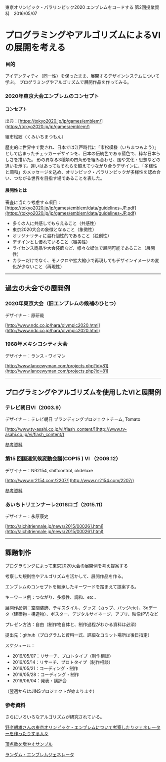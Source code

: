 東京オリンピック・パラリンピック2020 エンブレムをコードする 第2回授業資料　2016/05/07

# プログラミングやアルゴリズムによるVIの展開を考える

### 目的

アイデンティティ（同一性）を保ったまま、展開するデザインシステムについて学ぶ。
プログラミングやアルゴリズムで展開作品を作ってみる。


### 2020年東京大会エンブレムのコンセプト

#### コンセプト

出典：[https://tokyo2020.jp/jp/games/emblem/](https://tokyo2020.jp/jp/games/emblem/)

組市松紋（くみいちまつもん）

歴史的に世界中で愛され、日本では江戸時代に「市松模様（いちまつもよう）」として広まったチェッカーデザインを、日本の伝統色である藍色で、粋な日本らしさを描いた。
形の異なる3種類の四角形を組み合わせ、国や文化・思想などの違いを示す。違いはあってもそれらを超えてつながり合うデザインに、「多様性と調和」のメッセージを込め、オリンピック・パラリンピックが多様性を認め合い、つながる世界を目指す場であることを表した。

#### 展開性とは

審査に当たり考慮する項目：[https://tokyo2020.jp/jp/games/emblem/data/guidelines-JP.pdf](https://tokyo2020.jp/jp/games/emblem/data/guidelines-JP.pdf)

* 多くの人に共感してもらえること（共感性）
* 東京2020大会の象徴となること（象徴性）
* オリジナリティに溢れ個性的であること（独創性）
* デザインとし優れていること（審美性）
* ライセンス商品や大会装飾など、様々な媒体で展開可能であること（展開性）
* カラーだけでなく、モノクロや拡大縮小で再現してもデザインイメージの変化が少ないこと（再現性）

***

## 過去の大会での展開例

### 2020年東京大会（旧エンブレムの候補のひとつ）

デザイナー：原研哉

[http://www.ndc.co.jp/hara/olympic2020.html](http://www.ndc.co.jp/hara/olympic2020.html)

### 1968年メキシコシティ大会

デザイナー：ランス・ワイマン

[http://www.lancewyman.com/projects.php?id=81](http://www.lancewyman.com/projects.php?id=81)


***

## プログラミングやアルゴリズムを使用したVIと展開例

### テレビ朝日VI（2003.9）

デザイナー：テレビ朝日 ブランディングプロジェクトチーム, Tomato

[http://www.tv-asahi.co.jp/vi/flash_content/](http://www.tv-asahi.co.jp/vi/flash_content/)

[参考資料](resources/pdf/algorithmicvi_research_tvasahi.pdf)

### 第15 回国連気候変動会議(COP15 ) VI （2009.12）

デザイナー：NR2154, shiftcontrol, okdeluxe

[http://www.nr2154.com/2207/](http://www.nr2154.com/2207/)

[参考資料](resources/pdf/algorithmic_vi_cop15.pdf)

### あいちトリエンナーレ2016ロゴ（2015.11）

デザイナー：永原康史

[http://aichitriennale.jp/news/2015/000261.html](http://aichitriennale.jp/news/2015/000261.html)

*** 

## 課題制作

プログラミングによって東京2020大会の展開例を考え提案する

考察した規則性やアルゴリズムを活かして、展開作品を作る。

エンブレムのコンセプトを継承したキーワードを踏まえて提案する。

キーワード例：つながり、多様性、調和、etc..

展開作品例：空間装飾、テキスタイル、グッズ（カップ、バッジetc）、3dデータ（建築物・構造物）、ポスター、デジタルサイネージ、アプリ、映像(PV)など

プレゼン方法：自由（制作物自体と、制作過程がわかる資料は必須）

提出先：github（プログラムと資料一式、詳細なコミット場所は後日指定）

スケジュール：

* 2016/05/07：リサーチ、プロトタイプ（制作相談）
* 2016/05/14：リサーチ、プロトタイプ（制作相談）
* 2016/05/21：コーディング・制作
* 2016/05/28：コーディング・制作
* 2016/06/04：発表・講評会

（翌週からはJINSプロジェクトが始まります）


### 参考資料

さらにいろいろなアルゴリズムが研究されている。



[野老朝雄さんの東京オリンピック・エンブレムについて考察したりジェネレーターを作ったりする人々](http://togetter.com/li/970716)

[頂点数を増やすサンプル](https://github.com/masakick/tokyo2020/blob/master/round_lattice/round_lattice01/round_lattice01.pde)

[ランダム・エンブレムジェネレータ](https://twitter.com/sho000/status/727644546335526912)


